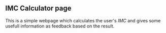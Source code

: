 ## IMC Calculator page

This is a simple webpage which calculates the user's *IMC* and gives some usefull information as feedback based on the result.
